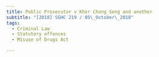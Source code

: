 ```yaml
---
title: Public Prosecutor v Khor Chong Seng and another 
subtitle: "[2018] SGHC 219 / 05\_October\_2018"
tags:
  - Criminal Law
  - Statutory offences
  - Misuse of Drugs Act

---
```



